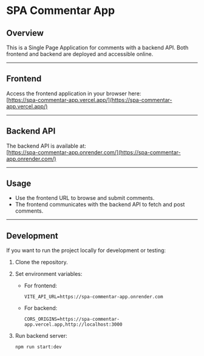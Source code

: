# SPA Commentar App

## Overview

This is a Single Page Application for comments with a backend API. Both frontend and backend are deployed and accessible online.

---

## Frontend

Access the frontend application in your browser here:  
[https://spa-commentar-app.vercel.app/](https://spa-commentar-app.vercel.app/)

---

## Backend API

The backend API is available at:  
[https://spa-commentar-app.onrender.com/](https://spa-commentar-app.onrender.com/)

---

## Usage

- Use the frontend URL to browse and submit comments.
- The frontend communicates with the backend API to fetch and post comments.

---

## Development

If you want to run the project locally for development or testing:

1. Clone the repository.

2. Set environment variables:

   - For frontend:
     ```
     VITE_API_URL=https://spa-commentar-app.onrender.com
     ```

   - For backend:
     ```
     CORS_ORIGINS=https://spa-commentar-app.vercel.app,http://localhost:3000
     ```

3. Run backend server:
   ```bash
   npm run start:dev

